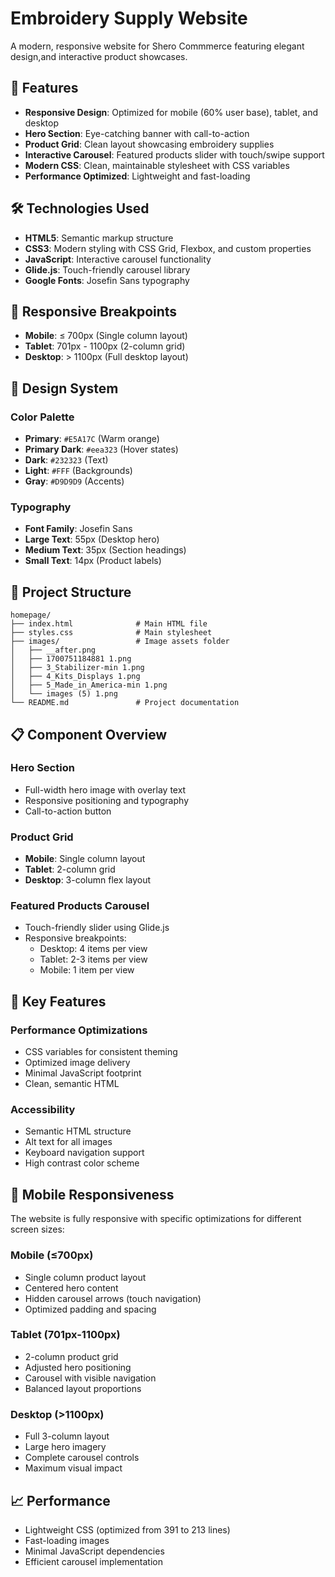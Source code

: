 # Embroidery Supply Website

A modern, responsive website for Shero Commmerce featuring elegant design,and interactive product showcases.

## 🌟 Features

- **Responsive Design**: Optimized for mobile (60% user base), tablet, and desktop
- **Hero Section**: Eye-catching banner with call-to-action
- **Product Grid**: Clean layout showcasing embroidery supplies
- **Interactive Carousel**: Featured products slider with touch/swipe support
- **Modern CSS**: Clean, maintainable stylesheet with CSS variables
- **Performance Optimized**: Lightweight and fast-loading

## 🛠️ Technologies Used

- **HTML5**: Semantic markup structure
- **CSS3**: Modern styling with CSS Grid, Flexbox, and custom properties
- **JavaScript**: Interactive carousel functionality
- **Glide.js**: Touch-friendly carousel library
- **Google Fonts**: Josefin Sans typography

## 📱 Responsive Breakpoints

- **Mobile**: ≤ 700px (Single column layout)
- **Tablet**: 701px - 1100px (2-column grid)
- **Desktop**: > 1100px (Full desktop layout)

## 🎨 Design System

### Color Palette
- **Primary**: `#E5A17C` (Warm orange)
- **Primary Dark**: `#eea323` (Hover states)
- **Dark**: `#232323` (Text)
- **Light**: `#FFF` (Backgrounds)
- **Gray**: `#D9D9D9` (Accents)

### Typography
- **Font Family**: Josefin Sans
- **Large Text**: 55px (Desktop hero)
- **Medium Text**: 35px (Section headings)
- **Small Text**: 14px (Product labels)

## 📂 Project Structure

```
homepage/
├── index.html              # Main HTML file
├── styles.css              # Main stylesheet
├── images/                 # Image assets folder
│   ├── __after.png
│   ├── 1700751184881 1.png
│   ├── 3_Stabilizer-min 1.png
│   ├── 4_Kits_Displays 1.png
│   ├── 5_Made_in_America-min 1.png
│   └── images (5) 1.png
└── README.md               # Project documentation
```


## 📋 Component Overview

### Hero Section
- Full-width hero image with overlay text
- Responsive positioning and typography
- Call-to-action button

### Product Grid
- **Mobile**: Single column layout
- **Tablet**: 2-column grid
- **Desktop**: 3-column flex layout

### Featured Products Carousel
- Touch-friendly slider using Glide.js
- Responsive breakpoints:
  - Desktop: 4 items per view
  - Tablet: 2-3 items per view
  - Mobile: 1 item per view

## 🎯 Key Features


### Performance Optimizations
- CSS variables for consistent theming
- Optimized image delivery
- Minimal JavaScript footprint
- Clean, semantic HTML

### Accessibility
- Semantic HTML structure
- Alt text for all images
- Keyboard navigation support
- High contrast color scheme

## 📱 Mobile Responsiveness

The website is fully responsive with specific optimizations for different screen sizes:

### Mobile (≤700px)
- Single column product layout
- Centered hero content
- Hidden carousel arrows (touch navigation)
- Optimized padding and spacing

### Tablet (701px-1100px)
- 2-column product grid
- Adjusted hero positioning
- Carousel with visible navigation
- Balanced layout proportions

### Desktop (>1100px)
- Full 3-column layout
- Large hero imagery
- Complete carousel controls
- Maximum visual impact


## 📈 Performance

- Lightweight CSS (optimized from 391 to 213 lines)
- Fast-loading images
- Minimal JavaScript dependencies
- Efficient carousel implementation

